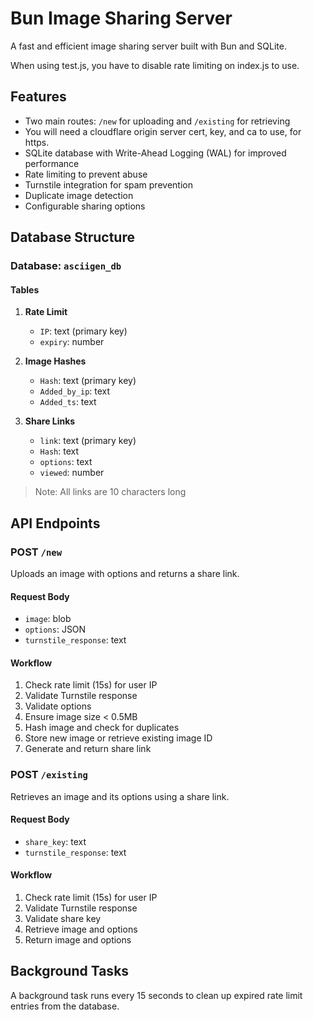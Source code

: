 # Bun Image Sharing Server

A fast and efficient image sharing server built with Bun and SQLite.

When using test.js, you have to disable rate limiting on index.js to use.

## Features

- Two main routes: `/new` for uploading and `/existing` for retrieving
- You will need a cloudflare origin server cert, key, and ca to use, for https.
- SQLite database with Write-Ahead Logging (WAL) for improved performance
- Rate limiting to prevent abuse
- Turnstile integration for spam prevention
- Duplicate image detection
- Configurable sharing options

## Database Structure

### Database: `asciigen_db`

#### Tables

1. **Rate Limit**
   - `IP`: text (primary key)
   - `expiry`: number

2. **Image Hashes**
   - `Hash`: text (primary key)
   - `Added_by_ip`: text
   - `Added_ts`: text

4. **Share Links**
   - `link`: text (primary key)
   - `Hash`: text
   - `options`: text
   - `viewed`: number

> Note: All links are 10 characters long

## API Endpoints

### POST `/new`

Uploads an image with options and returns a share link.

#### Request Body
- `image`: blob
- `options`: JSON
- `turnstile_response`: text

#### Workflow
1. Check rate limit (15s) for user IP
2. Validate Turnstile response
3. Validate options
4. Ensure image size < 0.5MB
5. Hash image and check for duplicates
6. Store new image or retrieve existing image ID
7. Generate and return share link

### POST `/existing`

Retrieves an image and its options using a share link.

#### Request Body
- `share_key`: text
- `turnstile_response`: text

#### Workflow
1. Check rate limit (15s) for user IP
2. Validate Turnstile response
3. Validate share key
4. Retrieve image and options
5. Return image and options

## Background Tasks

A background task runs every 15 seconds to clean up expired rate limit entries from the database.
